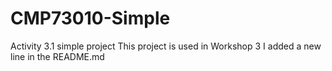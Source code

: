 # CMP73010-Simple
Activity 3.1 simple project
This project is used in Workshop 3
I added a new line in the README.md
